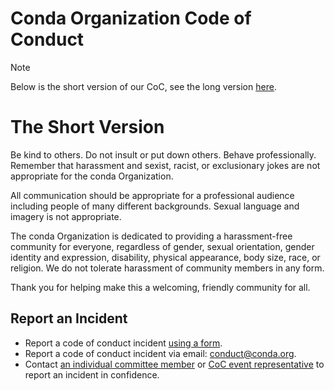 # Conda Organization Code of Conduct

> [!NOTE]
> Below is the short version of our CoC, see the long version [here](https://github.com/conda-incubator/governance/blob/main/CODE_OF_CONDUCT.md).

# The Short Version

Be kind to others. Do not insult or put down others. Behave professionally. Remember that harassment and sexist, racist, or exclusionary jokes are not appropriate for the conda Organization.

All communication should be appropriate for a professional audience including people of many different backgrounds. Sexual language and imagery is not appropriate.

The conda Organization is dedicated to providing a harassment-free community for everyone, regardless of gender, sexual orientation, gender identity and expression, disability, physical appearance, body size, race, or religion. We do not tolerate harassment of community members in any form.

Thank you for helping make this a welcoming, friendly community for all.

## Report an Incident

* Report a code of conduct incident [using a form](https://form.jotform.com/221527028480048).
* Report a code of conduct incident via email: [conduct@conda.org](mailto:conduct@conda.org).
* Contact [an individual committee member](#committee-membership) or [CoC event representative](#coc-representatives) to report an incident in confidence.

